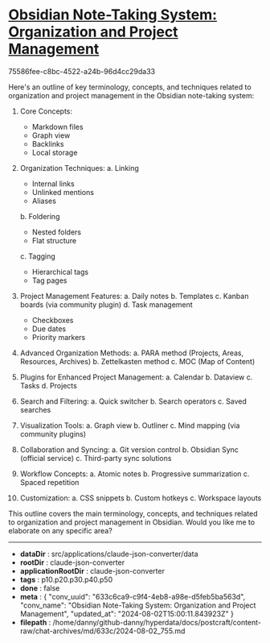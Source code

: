 # [Obsidian Note-Taking System: Organization and Project Management](https://claude.ai/chat/633c6ca9-c9f4-4eb8-a98e-d5feb5ba563d)

75586fee-c8bc-4522-a24b-96d4cc29da33

 Here's an outline of key terminology, concepts, and techniques related to organization and project management in the Obsidian note-taking system:

1. Core Concepts:
   - Markdown files
   - Graph view
   - Backlinks
   - Local storage

2. Organization Techniques:
   a. Linking
      - Internal links
      - Unlinked mentions
      - Aliases
   
   b. Foldering
      - Nested folders
      - Flat structure
   
   c. Tagging
      - Hierarchical tags
      - Tag pages

3. Project Management Features:
   a. Daily notes
   b. Templates
   c. Kanban boards (via community plugin)
   d. Task management
      - Checkboxes
      - Due dates
      - Priority markers

4. Advanced Organization Methods:
   a. PARA method (Projects, Areas, Resources, Archives)
   b. Zettelkasten method
   c. MOC (Map of Content)

5. Plugins for Enhanced Project Management:
   a. Calendar
   b. Dataview
   c. Tasks
   d. Projects

6. Search and Filtering:
   a. Quick switcher
   b. Search operators
   c. Saved searches

7. Visualization Tools:
   a. Graph view
   b. Outliner
   c. Mind mapping (via community plugins)

8. Collaboration and Syncing:
   a. Git version control
   b. Obsidian Sync (official service)
   c. Third-party sync solutions

9. Workflow Concepts:
   a. Atomic notes
   b. Progressive summarization
   c. Spaced repetition

10. Customization:
    a. CSS snippets
    b. Custom hotkeys
    c. Workspace layouts

This outline covers the main terminology, concepts, and techniques related to organization and project management in Obsidian. Would you like me to elaborate on any specific area?

---

* **dataDir** : src/applications/claude-json-converter/data
* **rootDir** : claude-json-converter
* **applicationRootDir** : claude-json-converter
* **tags** : p10.p20.p30.p40.p50
* **done** : false
* **meta** : {
  "conv_uuid": "633c6ca9-c9f4-4eb8-a98e-d5feb5ba563d",
  "conv_name": "Obsidian Note-Taking System: Organization and Project Management",
  "updated_at": "2024-08-02T15:00:11.843923Z"
}
* **filepath** : /home/danny/github-danny/hyperdata/docs/postcraft/content-raw/chat-archives/md/633c/2024-08-02_755.md